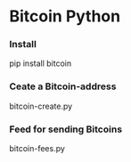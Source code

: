 # Bitcoin Python

### Install
pip install bitcoin

### Ceate a Bitcoin-address
bitcoin-create.py

### Feed for sending Bitcoins
bitcoin-fees.py

